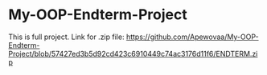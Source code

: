 # My-OOP-Endterm-Project
This is full project.
Link for .zip file: https://github.com/Apewovaa/My-OOP-Endterm-Project/blob/57427ed3b5d92cd423c6910449c74ac3176d11f6/ENDTERM.zip
